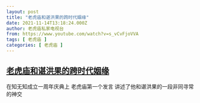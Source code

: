 ```yaml
---
layout: post
title: "老虎庙和谌洪果的跨时代姻缘"
date: 2021-11-14T13:18:24.000Z
author: 老虎庙私家电视台
from: https://www.youtube.com/watch?v=s_vCvFjoVVA
tags: [ 老虎庙 ]
categories: [ 老虎庙 ]
---
```

<!--1636895904000-->
[老虎庙和谌洪果的跨时代姻缘](https://www.youtube.com/watch?v=s_vCvFjoVVA)
------

<div>
在知无知成立一周年庆典上 老虎庙第一个发言 讲述了他和谌洪果的一段非同寻常的神交
</div>
